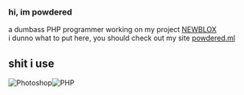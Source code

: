 ### hi, im powdered
a dumbass PHP programmer working on my project [NEWBLOX](http://www.newblox.ga)  
i dunno what to put here, you should check out my site [powdered.ml](http://powdered.ml)  
## shit i use
<img src="https://img.shields.io/badge/photoshop-%2331a8ff.svg?logo=adobe-photoshop&logoColor=white&style=for-the-badge" alt="Photoshop" /><img src="https://img.shields.io/badge/php-%23a51f17.svg?logo=redis&logoColor=white&style=for-the-badge" alt="PHP" />
